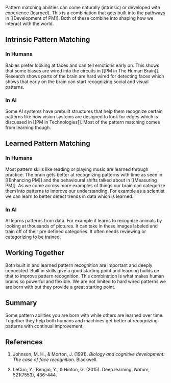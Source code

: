 Pattern matching abilities can come naturally (intrinsic) or developed with experience (learned). This is a combination that gets built into the pathways in [[Development of PM]]. Both of these combine into shaping how we interact with the world.
## Intrinsic Pattern Matching
### In Humans
Babies prefer looking at faces and can tell emotions early on. This shows that some biases are wired into the circuits in [[PM in The Human Brain]]. Research shows parts of the brain are hard wired for detecting faces which shows that early on the brain can start recognizing social and visual patterns.
### In AI
Some AI systems have prebuilt structures that help them recognize certain patterns like how vision systems are designed to look for edges which is discussed in [[PM in Technologies]]. Most of the pattern matching comes from learning though.
## Learned Pattern Matching
### In Humans
Most pattern skills like reading or playing music are learned through practice. The brain gets better at recognizing patterns with time as seen in [[Enhancing PM]] and the behavioural shifts talked about in [[Measuring PM]]. As we come across more examples of things our brain can categorize them into patterns to improve our understanding. For example as a scientist we can learn to better detect trends in data which is learned.
### In AI
AI learns patterns from data. For example it learns to recognize animals by looking at thousands of pictures. It can take in these images labeled and train off of their pre defined categories. It often needs reviewing or categorizing to be trained.
## Working Together
Both built in and learned pattern recognition are important and deeply connected. Built in skills give a good starting point and learning builds on that to improve pattern recognition. This combination is what makes human brains so powerful and flexible. We are not limited to hard wired patterns we are born with but they provide a great starting point.
## Summary
Some pattern abilities you are born with while others are learned over time. Together they help both humans and machines get better at recognizing patterns with continual improvement. 
## References
1. Johnson, M. H., & Morton, J. (1991). _Biology and cognitive development: The case of face recognition_. Blackwell.

2. LeCun, Y., Bengio, Y., & Hinton, G. (2015). Deep learning. _Nature_, 521(7553), 436–444.
